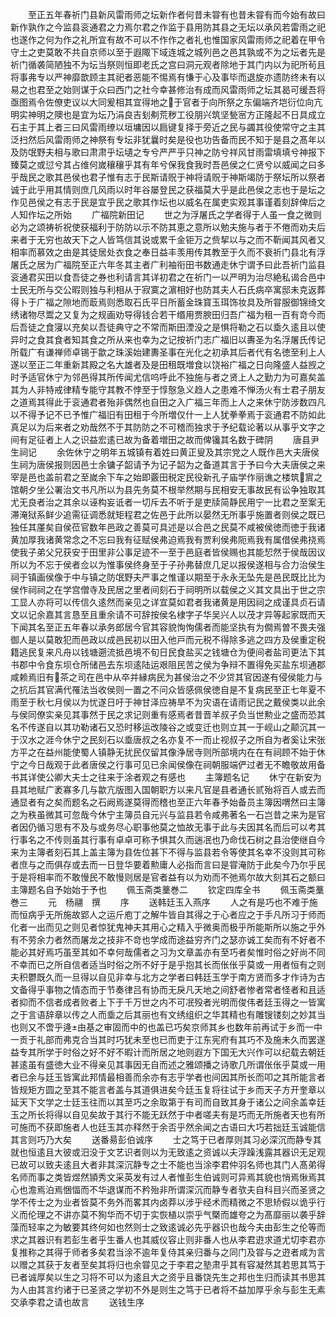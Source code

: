 <!-- { "loadSidebar": true } -->
　　至正五年春祈门县新风雷雨师之坛新作者何昔未甞有也昔未甞有而今始有故曰新作孰作之今监县衮通君之力焉尔君之作监于县用防其县之无坛以承风若雷雨之祀也遂作之何为作之礼所宜有故不可以不作作之者礼也惟国家风雷雨师之祀着在甲令守土之吏莫敢不共自京师以至于遐陬下域连城之城列邑之邑其孰或不为之坛者先是祈门循袭简陋独不为坛当祭则恒即老氏之宫曰洞元观者除地于其门内以为祀所茍且将事弗专以严神靡歆顾主其祀者恶能不惕焉有慊于心及事毕而退旋亦遗防终未有以易之也君至之始则谋于众曰西门之社今幸甚修治有成而风雷雨师之坛其曷可缓吾将亟图焉令佐僚吏议以大同爰相其宜得地之于官者于向所祭之东偏端齐垲衍位向亢明实神明之隩也是宜为坛乃涓良吉刬刜荒秽工役朋兴筑坚甃宻方正隆起不日具成立石主于其上者三曰风雷雨缭以垣墉因以扃键复择于旁近之民与蠲其役使常守之主其泛扫然后风雷雨师之神祭有专坛非犹曩时矣是役也功告备而民不知于是县之髙年以及防氓野夫相与歌曰肃肃乎坛壝之专兮严严乎只神之防兮祥风甘雨雷填填兮神报下臻莫之或愆兮其占维何嵗穰穰乎其有年兮保我食我时吾邑侯之仁贤兮以威闻之曰多乎哉民之歌其邑侯也君子惟有志于民斯请贶于神将请贶于神斯竭防于祭坛所以祭者诚于此乎用其情则庶几风雨以时年谷屡登民之获福莫大乎是此邑侯之志也于是坛之作见邑侯之有志于民是宜乎民之歌其作坛也以威名在属吏实观其事谨着刻辞俾后之人知作坛之所始
　　广福院新田记
　　世之为浮屠氏之学者得于人虽一食之微则必为之颂祷祈祝使获福利于防防以示不防其恵之意所以勉夫施与者于不倦而劝夫后来者于无穷也故天下之人皆笃信其说或累千金钜万之赀挈以与之而不靳闻其风者又相率而慕效之由是其徒居处衣食之奉日益丰羡用传其教至于久而不衰祈门县北有浮屠氏之居为广福院至正六年冬其主者广利袖衔田书数通走休宁谓予曰此吾祈门监县衮通君买田以食吾徒之券也利请言其详初君之在祈门一以严明为治尽絶私谒合邑中士民无所与交公暇则独与利相从于寂寞之濵相好也防其夫人石氏病卒寓邸未克返葬得卜于广福之隙地而菆焉则悉取石氏平日所蓄金珠寳玉珥饰妆具及所甞服御锦绮文绣诸物尽鬻之又复为之规画劝导得钱合若干缗用贾腴田归吾广福为租一百有竒今而后吾徒之食寖以充矣以吾徒典守之不常而斯田湮没之是惧将勒之石以埀久逺且以使异时之食其食者知其食之所从来也幸为之记按祈门志广福旧以夀圣为名浮屠氏传记所载广有谦禅师卓锡于歙之珠溪始建夀圣事在光化之初承其后者代有名徳至利上人遂以至正二年重新其殿之名大雄者及是田租既増食以饶裕广福之日向隆盛人益觊之时予适官休宁为邻邑得其所传闻尤信呜呼此不独施与者之贤上人之勤力为可嘉矣盖其为人非特戒律精专能守其教不悖至于惇慤急义趋人之患难不惮汤火有士君子朋友之道焉其得此于衮通君者殆非偶然也自田之入广福三年而上人之来休宁防涉数四凡以不得予记不已予惟广福旧有田租于今所増仅什一上人犹拳拳焉于衮通君不防如此真足以为后来者之劝哉然不于其防防之不可稽而独求于予纪载论著以从事乎文字之间有足征者上人之识益宏逺已故为备着増田之故而俾镵其名数于碑阴
　　唐县尹生祠记
　　余佐休宁之明年五城镇有着姓曰黄正叟及其宗党之人既作邑大夫唐侯生祠为唐侯报则因邑士余镛子韶请予为记子韶为之备道其言于予曰今大夫唐侯之来宰是邑也盖前君之至嵗余下车之始即覈田税定民役新孔子庙学作丽谯之楼筑賔之馆朝夕坐公署治文书凡所以为县先务莫不根举然期与民相安无事故民有讼争独取其尤无良者治之其余以诬构妄诋者一切斥去不听于是吏牍简静民用宁一比君之至案无滞淹狱系鲜少追需征调悉就矩程君之佐邑于此所以晏然无所事乎施置者则侯之既已独任其厪矣自侯莅官数年邑政之善莫可具述是以合邑之民莫不咸被侯徳而徳于我诸黄加厚我诸黄常念之不忘曰我有征赋侯弗迫焉我有贾利侯弗阨焉我有属借侯弗挠焉使我子弟父兄获安于田里非公事足迹不一至于邑庭者皆侯赐也其能恝然于侯哉因议所以为不忘于侯者佥以为惟事侯终身至于子孙弗替庶几足以报侯遂相与合力治侯生祠于镇画侯像于中与镇之防氓野夫严事之惟谨以期至于永永无坠先是邑民既比比为侯作祠祠之在学宫僧寺及民居之里者间刻石于祠明所以载侯之义其文具出于世之宗工显人亦将可以传信久逺然而亲见之详宜莫如君者我诸黄是用因祠之成谨具贞石请文以记余嘉其言恳至且重余请不可辞按侯名棣字子华吴兴人以茂才异等起家既而天下闻其名至正五年春以承务郎居今官其容貌恂恂儒者而能坚执有为僴焉曽不畏夫强御人是以莫敢犯而邑政以成邑民初以田入他戸而元税不得除多逃之四方及侯重定税籍逃民复来凡舟以钱塘遡流抵邑境不旬日民食盐买之钱塘仓为便间者盐司更法下其书郡中令食东坝仓所储邑去东坝逺陆运艰阻民苦之侯为争辩不置得免买盐东坝通郡咸赖焉旧有茶之司在邑中从卒并縁病民为甚侯治之不少贷其官因遂有侵侯能力与之抗后其官满代罹法当收侯则一置之不问众皆感佩侯徳自是不复病民至正七年夏不雨至于秋七月侯以为忧遂日吁于神甘泽应祷旱不为灾语在请雨记民之戴侯类以此余与侯同僚实亲见其事然于民之求记则重有感焉者昔晋羊叔子负当世勲业之盛而恐其名不传遂自以其功勒诸石又恐时移运改陵谷之或变迁也则立其一于岘山之颠沉其一于汉水之涯今休宁之民刻石以埀唐叔之名亦复不一而止视叔子之所自为者奚让宋张方平之在益州能使蜀人镇静无扰民仅留其像浄居寺则所部境内在在有祠顾不始于休宁之今日哉观于此者唐侯之行事可见已余闻侯像在祠朝服端俨过者无不瞻敬故用备书其详使公卿大夫士之往来于涂者观之有感也
　　主簿题名记
　　休宁在新安为县其地赋广袤寡多几与歙亢版图入国朝职方以来凡官是县者通长贰殆将百人或去而通显者有之矣而题名之石阙焉遂莫得而稽也至正六年春予始备员主簿因喟然曰主簿之为秩虽微其可忽哉今休宁主簿员自元兴与监县若令咸弗著名一石岂昔之来为是官者因仍循习思有不及与或务尽心职事他莫之恤故无事于此与夫因其名而后可以考其行事名之不传则虽其行事有卓卓可称予惧其久而遄冺也乃命伐石树之县治使继自今来为主簿者刻石其上盖主簿为县佐位甚下不得与监县若令等使其名幸不没则其可称者庶与之而俱存或去而一日登华要着勲庸人必指而言曰是甞淹防于此矣今乃尔乎民于是将相率而不敢慢民不敢慢则居是官者益有以为劝而不弛焉尔故大刻其石之额曰主簿题名自予始始于予也
　　佩玉斋类藳巻二
　　钦定四库全书
　　佩玉斋类藳巻三
　　元　杨翮　撰
　　序
　　送韩廷玉入燕序
　　人之有是巧也不难于施而恒病乎无所施故郢人之运斤庖丁之解牛皆自其得之于心者应之于手凡所习于师而化者一出而见之则见者惊犹鬼神夫其用心之精入乎微奥而极乎所能斯所以施之乎外有不劳余力者然而屠龙之技非不竒也学成而途益穷齐门之瑟亦诚工矣而有不好者不能必其好焉巧虽至其如不幸何哉儒者之习为文章盖亦有至巧者矣惟时俗之好尚不同不幸而已之所自信者适当时俗之所不好于是乎抱其长而伥伥乎莫或一用者恒有之则夫积鬱既久而一旦得以自见非幸与北方之学者曰韩廷玉学于南方贤而多才作诗为古文备得乎事物之情态而于节奏律吕有协而无戾凡天地之间舒者惨者常者怪者和且适者抑而不信者成者败者上下于千万世之内不可冺殁者光明而俊伟者廷玉得之一皆寓之于言语辞章以传之人而埀之后其丽也有文绣组织之华其精也有雕锼镂刻之妙其当也则又不啻乎逄由基之审固而中的也盖已巧矣京师其乡也数年前再试于乡而一中一贡于礼部而弗克合当其时巧犹未至也已而吏于江东宪府有其巧不及施未久而罢遂益专其所学于时俗之好不好不暇计而所居之地则遐方下国无大兴作可以纪载去朝廷甚逺虽有盛徳大业不得亲见其事因无自而述之雅颂播之诗歌几所谓伥伥乎莫或一用者已余与廷玉皆寓此邦情最相善而余亦有志乎学者也间因其所长而叩之其所能言者皆规矩方圆之至其不能言者盖与其道俱进矣今廷玉复将往试于乡而天子方开奎章以延天下文学之士廷玉往而以其至巧之余取第于有司而自致其身于诸公之间余盖幸廷玉之所长将得以自见矣故于其行不能无跃然于中者嗟夫有是巧而无所施者天也有所可施而不获即施者人也廷玉其亦释然于余否乎然余闻之古语曰大巧若拙廷玉诚能信其言则巧乃大矣
　　送番昜彭伯诚序
　　士之笃于已者厚则其习必深沉而静专其就也恒逺且大彼或汨没于文艺识者则以为无致逺之资诚以夫浮躁浅露其器识无足观已故可以致夫逺且大者非其深沉静专之士不能也当涂李君仲羽名师也其门人髙弟得名师而事之类皆煜然頴秀文采英发有过人者惟彭生伯诚则可异焉其貌也悄焉愀焉其心也澹焉泊焉悃愊而不华退谋而不矜殆非所谓深沉而静专者欤夫自科目兴而圣贤之学不传士之为业者皆莫不务外而畧其内卤莽以涉乎经术而精微之不思矫假以诡乎行义而伦理之不讲亦莫不狥华而不切于实恢植以崇乎气槩而雄夸之为髙靡丽以袭乎辞藻而轻率之为敏要其终何如也然则士之致逺诚必先乎器识也哉今夫由彭生之伦等而求之其器识有若彭生者乎生番人也其威仪容止则非番人也从李君逰求道尤切李君亦复推称之其得于师者多矣君当涂不逾年复侍其亲归番与之同门及甞与之逰者咸为言以赠之其获于友者至矣其将归也余甞见之于李君之塾肃乎其有容凝然其若思其笃于已者诚厚矣以生之习将不可以为逺且大之资乎且番饶先生之邦也生归而读其书思其为人由其言约诸于已圣贤之学初不外是则生之笃于已者将不益加厚乎余与彭生无素交承李君之请也故言
　　送钱生序
